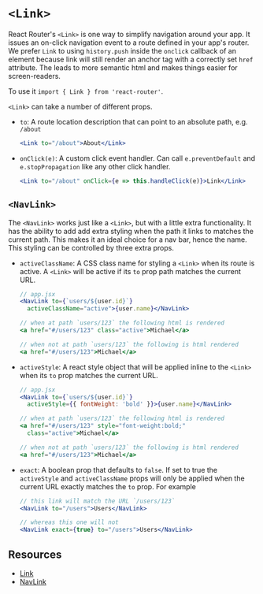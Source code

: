 # `<Link>`

React Router's `<Link>` is one way to simplify navigation around your
app. It issues an on-click navigation event to a route defined in your
app's router. We prefer `Link` to using `history.push` inside the
`onclick` callback of an element because link will still render an
anchor tag with a correctly set `href` attribute. The leads to more
semantic html and makes things easier for screen-readers. 

To use it `import { Link } from 'react-router'`.

`<Link>` can take a number of different props.

* `to`: A route location description that can point to an absolute path,
e.g. `/about`

  ```jsx
  <Link to="/about">About</Link>
  ```
* `onClick(e)`: A custom click event handler. Can call
`e.preventDefault` and `e.stopPropagation` like any other click handler.

  ```jsx
  <Link to="/about" onClick={e => this.handleClick(e)}>Link</Link>
  ```


## `<NavLink>`

The `<NavLink>` works just like a `<Link>`, but with a little extra
functionality. It has the ability to add add extra styling when the path
it links to matches the current path. This makes it an ideal choice for
a nav bar, hence the name.
This styling can be controlled by three extra props.

* `activeClassName`: A CSS class name for styling a `<Link>` when its
route is active.  A `<Link>` will be active if its `to` prop path
matches the current URL.

  ```jsx
  // app.jsx
  <NavLink to={`users/${user.id}`}
    activeClassName="active">{user.name}</NavLink> 

  // when at path `users/123` the following html is rendered
  <a href="#/users/123" class="active">Michael</a>

  // when not at path `users/123` the following is html rendered
  <a href="#/users/123">Michael</a>

  ```

* `activeStyle`: A react style object that will be applied inline to the
`<Link>` when its `to` prop matches the current URL.

  ```jsx
  // app.jsx
  <NavLink to={`users/${user.id}`}
    activeStyle={{ fontWeight: 'bold' }}>{user.name}</NavLink> 

  // when at path `users/123` the following html is rendered
  <a href="#/users/123" style="font-weight:bold;"
    class="active">Michael</a> 

  // when not at path `users/123` the following is html rendered
  <a href="#/users/123">Michael</a>
  ```

* `exact`: A boolean prop that defaults to `false`.
If set to true the `activeStyle` and `activeClassName` props will only
be applied when the current URL exactly matches the `to` prop. For
example

  ```jsx
  // this link will match the URL `/users/123`
  <NavLink to="/users">Users</NavLink>

  // whereas this one will not
  <NavLink exact={true} to="/users">Users</NavLink>
  ```


## Resources
* [Link](https://reacttraining.com/react-router/web/api/Link)
* [NavLink](https://reacttraining.com/react-router/web/api/NavLink)
